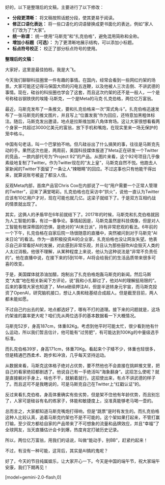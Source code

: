 好的，以下是整理后的文稿，主要进行了以下修改：

*   **分段更清晰：** 将文稿按照话题分段，使其更易于阅读。
*   **修正口语化表达：** 将一些口语化的词语替换成更书面化的表达，例如“家人们”改为了“大家”。
*   **统一称谓：** 统一使用“马斯克”和“扎克伯格”，避免混用简称和全称。
*   **增加小标题（可选）：**  为了更清晰地展示结构，可以添加小标题。
*   **标点符号校正：** 校正了部分标点符号的使用。

**整理后的文稿：**

大家好，这里是最佳拍档，我是大飞。

今天我们聊聊科技圈里一件有趣的事情。在国内，经常会看到一些网红约架的场景。大家可能还记得马保国大师的闪电五连鞭，以及他被人三次击倒、不讲武德的事情。现在，硅谷的科技圈也学会了这套，而且这次约架的还不是一般人，一个是号称硅谷钢铁侠的埃隆·马斯克，一个是Meta的马克·扎克伯格，两位亿万富翁。

最近，马斯克发布了一条推文，要和扎克伯格来一次“笼式角斗”。扎克伯格迅速发布了一张马斯克的推文图片，并且写上“位置发我”作为回应，还特意加黑粗体标注。随后，马斯克发出邀请，地点是拉斯维加斯八角体育场。这让大家很想看看两个身家一共超过3000亿美元的富翁，放下手机和嘴炮，在现实里来一场无保护的笼中格斗。

中国有句老话，叫一个巴掌拍不响。但凡硅谷出了什么搞笑的事，往往是马斯克先动的手。果然这次也是，两周前，美国科技媒体报道了Meta正在研发一个Twitter的竞品，一款内部代号为“Project 92”的产品。从图片来看，这个92号项目几乎像素级地复制了Twitter。作为Twitter现在的“太上皇”，马斯克自然不悦。他跑去人家新闻的Twitter下面留了一条让人“辣眼睛”的回应。不过这事也只有他能干得出来，就算说账号被盗了都没人信。

反观Meta内部，首席产品官Chris Cox在内部说了一句“用户需要一个正常人管理的Twitter”，迎来了满堂喝彩。扎克伯格也在采访中“拱火”，说他一直认为Twitter应该有10亿用户才对，现在可能也就几亿。这梁子就结下了。于是双方互相约战的情景就出现了。

其实，这俩人的矛盾早在6年前就结下了。2017年的时候，马斯克和扎克伯格就因为人工智能的事，有过一番争论。事情起因是，马斯克虽然是科技偶像，但是对人工智能有根深蒂固的恐惧，是绝对的“AI末日派”，持有非常悲观的看法。6年前的一个下午，扎克伯格在自家后院一场很随意的直播中，突然被问到对于马斯克“AI末日论”的看法。作为一直积极投资AI的企业家，扎克伯格也没让网友失望。他表示自己非常看好AI的发展，对此感到非常乐观，并且认为那些鼓吹AI会毁灭人类的人太过消极。他很不理解，从某种程度上来说，他认为这种说法是“非常不负责任的”。他在直播中说，在接下来的5到10年，AI将会给我们的生活品质带来很多可喜的改变。

于是，美国媒体就添油加醋，炮制出了扎克伯格炮轰马斯克的新闻。然后马斯克“大度”地在相关新闻下方评论，说“我和小扎聊过了，他对AI的理解挺局限的”。后来的事情大家也知道了，Meta继续押注AI，但是半途转身元宇宙，而马斯克投资了OpenAI，研究脑机接口，想让人类和硅基结合成超人。但是截至目前，两人都未能如愿。

不过自己约出去的架，地点都选好了，哪有不打的道理。接下来的问题就是，这场约架谁的赢率更大呢？咱们先从两位选手的基本数据看一下大概情况。

马斯克52岁，身高187cm，体重82Kg。考虑到他平时可能太忙，很少看到他有什么运动，所以我们暂且估计，他可能有“过劳肥”，有可能达到100Kg的中量级选手标准。

而扎克伯格39岁，身高171cm，体重70Kg。看起来个子矮不少，体重也轻很多，但是精通巴西柔术、跑步和冲浪，几乎每天坚持运动。

从数据来看，马斯克这体格子绝对占优势，要不然他也不会直接在挑衅推文里，把自己的看家绝招都剧透了。他说自己有一手绝活叫“海象翻身”。这招怎么使呢？就是直接躺对手身上，啥也不干，就躺着就行。这招使出来，有点不讲武德的样子了。而且这可不是我瞎说的，可是马斯克自己在Twitter上“红戳认证”的。

反过来看扎克伯格，身高体重确实有些劣势，但是架不住他有年龄优势，而且别忘了，人家可是硅谷有名的练家子，体能和敏捷度上，没准真能够老马喝一壶的。

总而言之，大家都知道马斯克嘴炮打得响，但是“跳票”是时有发生的。而扎克伯格这种人比较认真，追着马斯克约架也不是不可能的。这个架如果打起来，不管打赢打输，至少双方都给自家的产品带来了不可想象的流量和品牌效应，并且“幸福”了全球网友，当天直播估计会卡到爆，热度肯定打破历史记录。

所以，两位亿万富翁，用我们的话说，叫做“能动手，别BB”，赶紧约起来！

不过，有没有一种可能，这背后，其实是AI搞的鬼呢？

好了，今天的节目纯属娱乐，让大家开心一下。今天是中国的端午节，祝大家端午安康，我们下期再见！

[model=gemini-2.0-flash,0]
